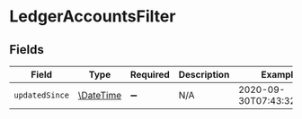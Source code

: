 # LedgerAccountsFilter


## Fields

| Field                                                         | Type                                                          | Required                                                      | Description                                                   | Example                                                       |
| ------------------------------------------------------------- | ------------------------------------------------------------- | ------------------------------------------------------------- | ------------------------------------------------------------- | ------------------------------------------------------------- |
| `updatedSince`                                                | [\DateTime](https://www.php.net/manual/en/class.datetime.php) | :heavy_minus_sign:                                            | N/A                                                           | 2020-09-30T07:43:32.000Z                                      |